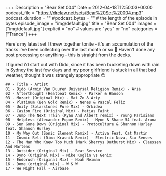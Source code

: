 +++
Description = "Bear Set 004"
Date = 2012-04-18T12:50:03+00:00
podcast_file = "https://drclaw.net/sets/Bear%20Set%20004.mp3"
podcast_duration = ""
#podcast_bytes = "" # the length of the episode in bytes
episode_image = "img/default.jpg"
title = "Bear Set 004"
images = ["img/default.jpg"]
explicit = "no" # values are "yes" or "no"
categories = ["Trance"]
+++

Here's my latest set I threw together tonite - it's an accumulation of the tracks i've been collecting over the last month or so 🙂 Haven't done any post processing or anything - this is straight from the decks.

I figured i'd start out with Dido, since it has been bucketing down with rain in Sydney the last few days and my poor girlfriend is stuck in all that bad weather, thought it was strangely appropriate 😉


```
## - Title - Artist
01 - Dido (Armin Van Buuren Universal Religion Remix) - Aria
02 - Afterthought (Heatbeat Remix) - Parker & Hanson
03 - Mozart (Original Mix) - Mat Zo & Arty
04 - Platinum (Ben Gold Remix) - Nenes & Pascal Feliz
05 - Unity (Solarstones Pure Mix) - Orkidea
06 - Casion Fire (Original Mix) - Matias Faint
07 - Jump The Next Train (Kyau And Albert remix) - Young Parisians
08 - Helpless (Alexander Popov Remix) - Myon & Shane 54 feat. Aruna
09 - Sun Gone Down (Original Mix) - Protoculture & Shannon Hurley feat. Shannon Hurley
10 - My Way Out (Sonic Element Remix) - Activa Feat. Cat Martin
11 - Cosmic Belt (Dima Krasnik Remix) - Electric Nova, Six Senses
12 - The Man Who Knew Too Much (Mark Sherrys Outburst Mix) - Claessen And Martens
13 - Outsider (Original Mix) - Beat Service
14 - Dyno (Original Mix) - Mike Koglin vs Genix
15 - Endorush (Original Mix) - Noah Neiman
16 - Dome (original mix) - W & W
17 - We Might Fall - Airbase
```